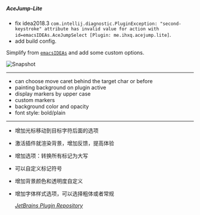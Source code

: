 ##### AceJump-Lite  

- fix idea2018.3 `com.intellij.diagnostic.PluginException: "second-keystroke" attribute has invalid value for action with id=emacsIDEAs.AceJumpSelect [Plugin: me.ihxq.acejump.lite]`.
- add build config.

Simplify from [`emacsIDEAs`](https://github.com/whunmr/emacsIDEAs) and add some custom options.

![Snapshot](snapshot.png)

----
- can choose move caret behind the target char or before 
- painting background on plugin active 
- display markers by upper case 
- custom markers
- background color and opacity
- font style: bold/plain  

---

- 增加光标移动到目标字符后面的选项
- 激活插件就渲染背景，增加反馈，提高体验
- 增加选项：转换所有标记为大写
- 可以自定义标记符号
- 增加背景颜色和透明度自定义
- 增加字体样式选项，可以选择粗体或者常规

  *[JetBrains Plugin Repository](https://plugins.jetbrains.com/plugin/9803-acejump-lite)*


